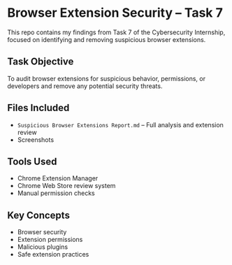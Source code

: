 #  Browser Extension Security – Task 7

This repo contains my findings from Task 7 of the Cybersecurity Internship, focused on identifying and removing suspicious browser extensions.

##  Task Objective
To audit browser extensions for suspicious behavior, permissions, or developers and remove any potential security threats.

##  Files Included
- `Suspicious Browser Extensions Report.md` – Full analysis and extension review
- Screenshots 

##  Tools Used
- Chrome Extension Manager
- Chrome Web Store review system
- Manual permission checks

##  Key Concepts
- Browser security
- Extension permissions
- Malicious plugins
- Safe extension practices
